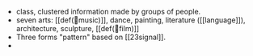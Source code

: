 - class, clustered information made by groups of people. 
- seven arts: [[def(🎵music)]], dance, painting, literature ([[language]]), architecture, sculpture, [[def(🎥film)]]
- Three forms "pattern" based on [[23signal]].
- 
